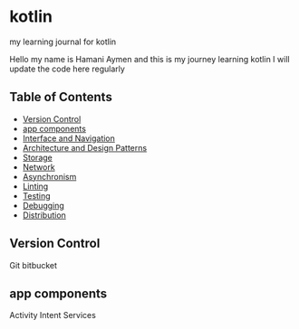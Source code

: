 # kotlin
my learning journal for kotlin

Hello my name is Hamani Aymen and this is my journey learning kotlin 
I will update the code here regularly




## Table of Contents

- [Version Control](#VersionControl)
- [app components](#appcomponents)
- [Interface and Navigation](#InterfaceandNavigation)
- [Architecture and Design Patterns](#ArchitectureandDesignPatterns)
- [Storage](#Storage)
-  [Network](#Network)
-  [Asynchronism](#Asynchronism)
-  [Linting](#Linting)
-  [Testing](#Testing)
-  [Debugging](#Debugging)
-  [Distribution](#Distribution)
## Version Control 
Git 
bitbucket
## app components
Activity
Intent 
Services
